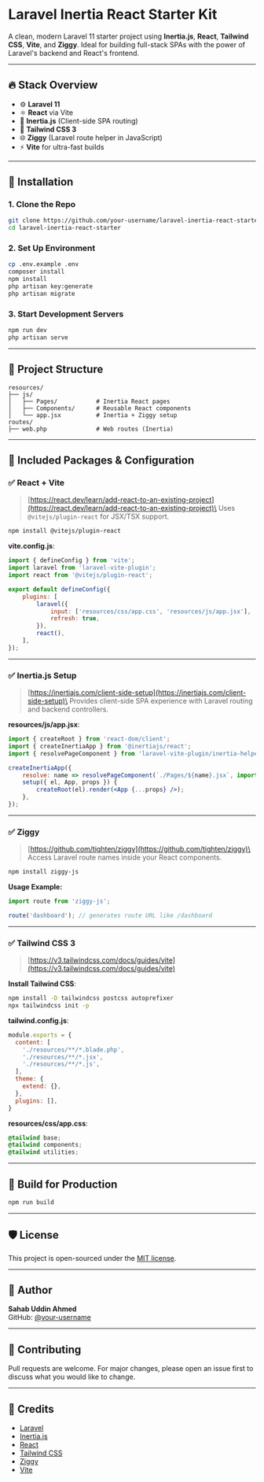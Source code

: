 # Laravel Inertia React Starter Kit

A clean, modern Laravel 11 starter project using **Inertia.js**, **React**, **Tailwind CSS**, **Vite**, and **Ziggy**. Ideal for building full-stack SPAs with the power of Laravel's backend and React's frontend.

---

## 🔥 Stack Overview

- ⚙️ **Laravel 11**
- ⚛️ **React** via Vite
- 🔗 **Inertia.js** (Client-side SPA routing)
- 🎨 **Tailwind CSS 3**
- 🌐 **Ziggy** (Laravel route helper in JavaScript)
- ⚡ **Vite** for ultra-fast builds

---

## 🚀 Installation

### 1. Clone the Repo

```bash
git clone https://github.com/your-username/laravel-inertia-react-starter.git
cd laravel-inertia-react-starter
```

### 2. Set Up Environment

```bash
cp .env.example .env
composer install
npm install
php artisan key:generate
php artisan migrate
```

### 3. Start Development Servers

```bash
npm run dev
php artisan serve
```

---

## 🧱 Project Structure

```
resources/
├── js/
│   ├── Pages/           # Inertia React pages
│   ├── Components/      # Reusable React components
│   └── app.jsx          # Inertia + Ziggy setup
routes/
├── web.php              # Web routes (Inertia)
```

---

## 🥉 Included Packages & Configuration

### ✅ React + Vite

> [https://react.dev/learn/add-react-to-an-existing-project](https://react.dev/learn/add-react-to-an-existing-project)\
> Uses `@vitejs/plugin-react` for JSX/TSX support.

```bash
npm install @vitejs/plugin-react
```

**vite.config.js**:

```js
import { defineConfig } from 'vite';
import laravel from 'laravel-vite-plugin';
import react from '@vitejs/plugin-react';

export default defineConfig({
    plugins: [
        laravel({
            input: ['resources/css/app.css', 'resources/js/app.jsx'],
            refresh: true,
        }),
        react(),
    ],
});
```

---

### ✅ Inertia.js Setup

> [https://inertiajs.com/client-side-setup](https://inertiajs.com/client-side-setup)\
> Provides client-side SPA experience with Laravel routing and backend controllers.

**resources/js/app.jsx**:

```jsx
import { createRoot } from 'react-dom/client';
import { createInertiaApp } from '@inertiajs/react';
import { resolvePageComponent } from 'laravel-vite-plugin/inertia-helpers';

createInertiaApp({
    resolve: name => resolvePageComponent(`./Pages/${name}.jsx`, import.meta.glob('./Pages/**/*.jsx')),
    setup({ el, App, props }) {
        createRoot(el).render(<App {...props} />);
    },
});
```

---

### ✅ Ziggy

> [https://github.com/tighten/ziggy](https://github.com/tighten/ziggy)\
> Access Laravel route names inside your React components.

```bash
npm install ziggy-js
```

**Usage Example:**

```js
import route from 'ziggy-js';

route('dashboard'); // generates route URL like /dashboard
```

---

### ✅ Tailwind CSS 3

> [https://v3.tailwindcss.com/docs/guides/vite](https://v3.tailwindcss.com/docs/guides/vite)

**Install Tailwind CSS**:

```bash
npm install -D tailwindcss postcss autoprefixer
npx tailwindcss init -p
```

**tailwind.config.js**:

```js
module.exports = {
  content: [
    './resources/**/*.blade.php',
    './resources/**/*.jsx',
    './resources/**/*.js',
  ],
  theme: {
    extend: {},
  },
  plugins: [],
}
```

**resources/css/app.css**:

```css
@tailwind base;
@tailwind components;
@tailwind utilities;
```

---

## 📆 Build for Production

```bash
npm run build
```

---

## 🛡 License

This project is open-sourced under the [MIT license](LICENSE).

---

## 👤 Author

**Sahab Uddin Ahmed**\
GitHub: [@your-username](https://github.com/your-username)

---

## 🌟 Contributing

Pull requests are welcome. For major changes, please open an issue first to discuss what you would like to change.

---

## 📌 Credits

- [Laravel](https://laravel.com)
- [Inertia.js](https://inertiajs.com)
- [React](https://react.dev)
- [Tailwind CSS](https://tailwindcss.com)
- [Ziggy](https://github.com/tighten/ziggy)
- [Vite](https://vitejs.dev)

